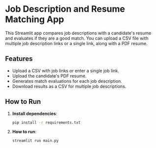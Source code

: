# Job Description and Resume Matching App

This Streamlit app compares job descriptions with a candidate's resume and evaluates if they are a good match. You can upload a CSV file with multiple job description links or a single link, along with a PDF resume.

## Features
- Upload a CSV with job links or enter a single job link.
- Upload the candidate's PDF resume.
- Generates match evaluations for each job description.
- Download results as a CSV for multiple job descriptions.

## How to Run

1. **Install dependencies**:
   ```bash
   pip install -r requirements.txt

2. **How to run**:
   ```bash
   streamlit run main.py

